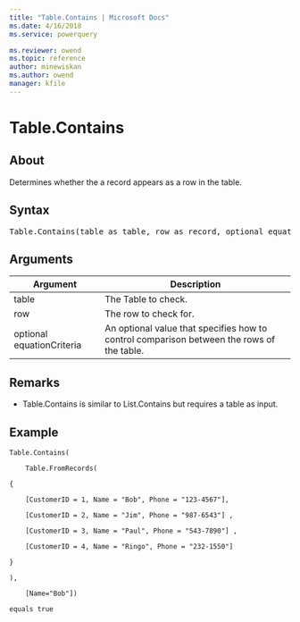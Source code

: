 ```yaml
---
title: "Table.Contains | Microsoft Docs"
ms.date: 4/16/2018
ms.service: powerquery

ms.reviewer: owend
ms.topic: reference
author: minewiskan
ms.author: owend
manager: kfile
---
```

# Table.Contains

  
## About  
Determines whether the a record appears as a row in the table.  
  
## Syntax

<pre>
Table.Contains(table as table, row as record, optional equationCriteria as any) as logical  
</pre>
  
## Arguments  
  
|Argument|Description|  
|------------|---------------|  
|table|The Table to check.|  
|row|The row to check for.|  
|optional equationCriteria|An optional value that specifies how to control comparison between the rows of the table.|  
  
## <a name="__toc360789665"></a>Remarks  
  
-   Table.Contains is similar to List.Contains but requires a table as input.  
  
## Example  
  
```powerquery-m
Table.Contains(  
  
    Table.FromRecords(  
  
{  
  
    [CustomerID = 1, Name = "Bob", Phone = "123-4567"],  
  
    [CustomerID = 2, Name = "Jim", Phone = "987-6543"] ,  
  
    [CustomerID = 3, Name = "Paul", Phone = "543-7890"] ,  
  
    [CustomerID = 4, Name = "Ringo", Phone = "232-1550"]  
  
}  
  
),  
  
    [Name="Bob"])  
  
equals true  
```  
